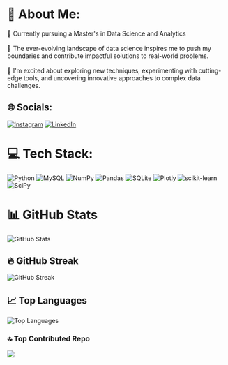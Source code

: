# 💫 About Me:
🔭 Currently pursuing a Master's in Data Science and Analytics<br><br>🤝 The ever-evolving landscape of data science inspires me to push my boundaries and contribute impactful solutions to real-world problems.<br><br>🌱 I'm excited about exploring new techniques, experimenting with cutting-edge tools, and uncovering innovative approaches to complex data challenges. 


## 🌐 Socials:
[![Instagram](https://img.shields.io/badge/Instagram-%23E4405F.svg?logo=Instagram&logoColor=white)](https://instagram.com/akshibharadwaj) [![LinkedIn](https://img.shields.io/badge/LinkedIn-%230077B5.svg?logo=linkedin&logoColor=white)](https://linkedin.com/in/akshibahardwaj) 

# 💻 Tech Stack:
![Python](https://img.shields.io/badge/python-3670A0?style=for-the-badge&logo=python&logoColor=ffdd54) ![MySQL](https://img.shields.io/badge/mysql-%2300f.svg?style=for-the-badge&logo=mysql&logoColor=white) ![NumPy](https://img.shields.io/badge/numpy-%23013243.svg?style=for-the-badge&logo=numpy&logoColor=white) ![Pandas](https://img.shields.io/badge/pandas-%23150458.svg?style=for-the-badge&logo=pandas&logoColor=white) ![SQLite](https://img.shields.io/badge/sqlite-%2307405e.svg?style=for-the-badge&logo=sqlite&logoColor=white) ![Plotly](https://img.shields.io/badge/Plotly-%233F4F75.svg?style=for-the-badge&logo=plotly&logoColor=white) ![scikit-learn](https://img.shields.io/badge/scikit--learn-%23F7931E.svg?style=for-the-badge&logo=scikit-learn&logoColor=white) ![SciPy](https://img.shields.io/badge/SciPy-%230C55A5.svg?style=for-the-badge&logo=scipy&logoColor=%white)
# 📊 GitHub Stats
![GitHub Stats](https://github-readme-stats.vercel.app/api?username=Akshi01&theme=radical&show_icons=true&hide_border=true&count_private=true)

## 🔥 GitHub Streak
![GitHub Streak](https://github-readme-streak-stats.herokuapp.com/?user=Akshi01&theme=radical&hide_border=true)

## 📈 Top Languages
![Top Languages](https://github-readme-stats.vercel.app/api/top-langs/?username=Akshi01&theme=radical&layout=compact&hide_border=true&langs_count=6)


### 🔝 Top Contributed Repo
![](https://github-contributor-stats.vercel.app/api?username=Akshi01&limit=5&theme=radical&combine_all_yearly_contributions=true)






